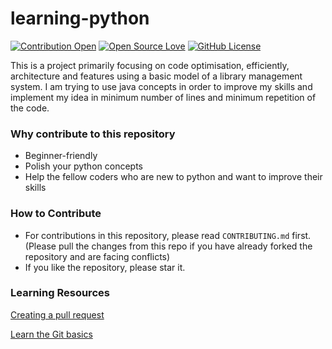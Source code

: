 # learning-python

[![Contribution Open](https://img.shields.io/badge/contributions-welcome-brightgreen.svg?style=flat)](hhttps://github.com/5AbhishekSaxena/learning-python/blob/master/CONTRIBUTING.md)
[![Open Source Love](https://badges.frapsoft.com/os/v1/open-source.svg?v=103)](https://github.com/5AbhishekSaxena/learning-python/issues)
[![GitHub License](https://img.shields.io/github/license/mashape/apistatus.svg)](https://github.com/5AbhishekSaxena/learning-python/blob/master/LICENSE)

This is a project primarily focusing on code optimisation, efficiently, architecture and features using a basic model of a library management system. I am trying to use java concepts in order to improve my skills and implement my idea in minimum number of lines and minimum repetition of the code.


### Why contribute to this repository
- Beginner-friendly
- Polish your python concepts
- Help the fellow coders who are new to python and want to improve their skills

### How to Contribute
- For contributions in this repository, please read `CONTRIBUTING.md` first. (Please pull the changes from this repo if you have already forked the repository and are facing conflicts)
- If you like the repository, please star it.

### Learning Resources

[Creating a pull request](https://services.github.com/on-demand/intro-to-github/create-pull-request)

[Learn the Git basics](https://try.github.io)
